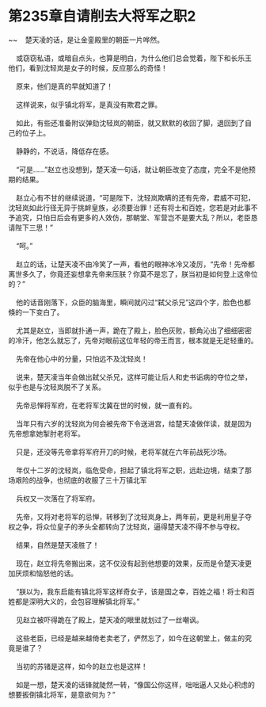# 第235章自请削去大将军之职2
~~&nbsp;&nbsp;&nbsp;&nbsp;楚天凌的话，是让金銮殿里的朝臣一片哗然。<br><br>&nbsp;&nbsp;&nbsp;&nbsp;或窃窃私语，或暗自点头，也算是明白，为什么他们总会觉着，陛下和长乐王他们，看到沈轻岚是女子的时候，反应那么的奇怪！<br><br>&nbsp;&nbsp;&nbsp;&nbsp;原来，他们是真的早就知道了！<br><br>&nbsp;&nbsp;&nbsp;&nbsp;这样说来，似乎镇北将军，是真没有欺君之罪。<br><br>&nbsp;&nbsp;&nbsp;&nbsp;如此，有些还准备附议弹劾沈轻岚的朝臣，就又默默的收回了脚，退回到了自己的位子上。<br><br>&nbsp;&nbsp;&nbsp;&nbsp;静静的，不说话，降低存在感。<br><br>&nbsp;&nbsp;&nbsp;&nbsp;“可是……”赵立也没想到，楚天凌一句话，就让朝臣改变了态度，完全不是他预期的结果。<br><br>&nbsp;&nbsp;&nbsp;&nbsp;赵立心有不甘的继续说道，“可是陛下，沈轻岚欺瞒的还有先帝，君威不可犯，沈轻岚如此行径无异于挑衅皇族，必须要治罪！还有将士和百姓，您若是对此事不予追究，只怕日后会有更多的人效仿，那朝堂、军营岂不是要大乱？所以，老臣恳请陛下三思！”<br><br>&nbsp;&nbsp;&nbsp;&nbsp;“呵。”<br><br>&nbsp;&nbsp;&nbsp;&nbsp;赵立的话，让楚天凌不由冷笑了一声，看他的眼神冰冷又凌厉，“先帝！先帝都离世多久了，你竟还妄想拿先帝来压朕？你莫不是忘了，朕当初是如何登上这帝位的？”<br><br>&nbsp;&nbsp;&nbsp;&nbsp;他的话音刚落下，众臣的脑海里，瞬间就闪过“弑父杀兄”这四个字，脸色也都倏的一下变白了。<br><br>&nbsp;&nbsp;&nbsp;&nbsp;尤其是赵立，当即就扑通一声，跪在了殿上，脸色灰败，额角沁出了细细密密的冷汗，他怎么就忘了，先帝对眼前这位年轻的帝王而言，根本就是无足轻重的。<br><br>&nbsp;&nbsp;&nbsp;&nbsp;先帝在他心中的分量，只怕远不及沈轻岚！<br><br>&nbsp;&nbsp;&nbsp;&nbsp;说来，楚天凌当年会做出弑父杀兄，这样可能让后人和史书诟病的夺位之举，似乎也是与沈轻岚脱不了关系。<br><br>&nbsp;&nbsp;&nbsp;&nbsp;先帝忌惮将军府，在老将军沈冀在世的时候，就一直有的。<br><br>&nbsp;&nbsp;&nbsp;&nbsp;当年只有六岁的沈轻岚为何会被先帝下令送进宫，给楚天凌做伴读，就是因为先帝想拿她掣肘老将军。<br><br>&nbsp;&nbsp;&nbsp;&nbsp;只是，还没等先帝拿将军府开刀的时候，老将军就在六年前战死沙场。<br><br>&nbsp;&nbsp;&nbsp;&nbsp;年仅十二岁的沈轻岚，临危受命，担起了镇北将军之职，远赴边境，结束了那场艰险的战争，也彻底的收服了三十万镇北军<br><br>&nbsp;&nbsp;&nbsp;&nbsp;兵权又一次落在了将军府。<br><br>&nbsp;&nbsp;&nbsp;&nbsp;先帝，又将对老将军的忌惮，转移到了沈轻岚身上，两年前，更是利用皇子夺权之争，将众位皇子的矛头全都转向了沈轻岚，逼得楚天凌不得不参与夺权。<br><br>&nbsp;&nbsp;&nbsp;&nbsp;结果，自然是楚天凌胜了！<br><br>&nbsp;&nbsp;&nbsp;&nbsp;现在，赵立将先帝搬出来，这不仅没有起到他想要的效果，反而是令楚天凌更加厌烦和恼怒他的话。<br><br>&nbsp;&nbsp;&nbsp;&nbsp;“朕以为，我东启能有镇北将军这样奇女子，该是国之幸，百姓之福！将士和百姓都是深明大义的，会包容理解镇北将军。”<br><br>&nbsp;&nbsp;&nbsp;&nbsp;见赵立被吓得跪在了殿上，楚天凌的眼里就划过了一丝嘲讽。<br><br>&nbsp;&nbsp;&nbsp;&nbsp;这些老臣，已经是越来越倚老卖老了，俨然忘了，如今在这朝堂上，做主的究竟是谁了？<br><br>&nbsp;&nbsp;&nbsp;&nbsp;当初的苏锗是这样，如今的赵立也是这样！<br><br>&nbsp;&nbsp;&nbsp;&nbsp;如是一想，楚天凌的话锋就陡然一转，“像国公你这样，咄咄逼人又处心积虑的想要扳倒镇北将军，是意欲何为？”<br><br>
                    

<script>_fwqdsqadxfw()</script>
<div><script>_dfwf1dw();</script></div>
<div><script>_dfwf1agdw();</script></div>
                